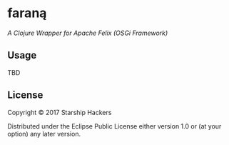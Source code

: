 # faraną

*A Clojure Wrapper for Apache Felix (OSGi Framework)*


## Usage

TBD


## License

Copyright © 2017 Starship Hackers

Distributed under the Eclipse Public License either version 1.0 or (at
your option) any later version.

